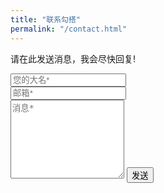 ```yaml
---
title: "联系勾搭"
permalink: "/contact.html"
---
```


<form action="https://formspree.io/{{site.email}}" method="POST">    
<p class="mb-4">请在此发送消息，我会尽快回复!</p>
<div class="form-group row">
<div class="col-md-6">
<input class="form-control" type="text" name="name" placeholder="您的大名*" required>
</div>
<div class="col-md-6">
<input class="form-control" type="email" name="_replyto" placeholder="邮箱*" required>
</div>
</div>
<textarea rows="8" class="form-control mb-3" name="message" placeholder="消息*" required></textarea>    
<input class="btn btn-success" type="submit" value="发送">
</form>